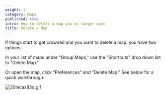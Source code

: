```yaml
---
weight: 1
category: Maps
published: true
intro: How to delete a map you no longer want
title: Delete a Map
---
```

If things start to get crowded and you want to delete a map, you have two options.

In your list of maps under "Group Maps," use the "Shortcuts" drop down list to "Delete Map."

Or open the map, click "Preferences" and "Delete Map." See below for a quick walkthrough:

![20nicax83q.gif]({{site.baseurl}}/img/20nicax83q.gif)
